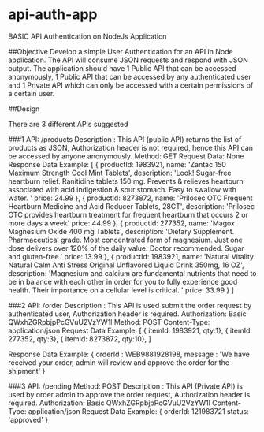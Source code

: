 # api-auth-app
BASIC API Authentication on NodeJs Application

##Objective
Develop a simple User Authentication for an API in Node application. The API will consume JSON requests and respond with JSON output. The application should have 1 Public API that can be accessed anonymously, 1 Public API that can be accessed by any authenticated user and 1 Private API which can only be accessed with a certain permissions of a certain user. 

##Design

There are 3 different APIs suggested

 ###1
 API: /products
 Description : This API (public API) returns the list of products as JSON, Authorization header is not required, hence this API can be  accessed by anyone anonymously.
 Method: GET
 Request Data: None
 Response Data Example:
 [
  {
	productId: 1983921,
	name: 'Zantac 150 Maximum Strength Cool Mint Tablets',
	description: 'Look! Sugar-free heartburn relief. Ranitidine tablets 150 mg. Prevents & relieves heartburn associated with acid indigestion & sour stomach. Easy to swallow with water. '
	price: 24.99
   },
     {
	productId: 8273872,
	name: 'Prilosec OTC Frequent Heartburn Medicine and Acid Reducer Tablets, 28CT',
	description: 'Prilosec OTC provides heartburn treatment for frequent heartburn that occurs 2 or more days a week'
	price: 44.99
   },
    {
	productId: 277352,
	name: 'Magox Magnesium Oxide 400 mg Tablets',
	description: 'Dietary Supplement. Pharmaceutical grade. Most concentrated form of magnesium. Just one dose delivers over 120% of the daily value. Doctor recommended. Sugar and gluten-free.'
	price: 13.99
   },
     {
	productId: 1983921,
	name: 'Natural Vitality Natural Calm Anti Stress Original Unflavored Liquid Drink 350mg, 16 OZ',
	description: 'Magnesium and calcium are fundamental nutrients that need to be in balance with each other in order for you to fully experience good health. Their importance on a cellular level is critical. '
	price: 33.99
   }
 ]
 
  ###2
 API: /order
 Description : This API is used submit the order request by authenticated user, Authorization header is required.
 Authorization: Basic QWxhZGRpbjpPcGVuU2VzYW1l
 Method: POST
 Content-Type: application/json
 Request Data Example: 
 [
	{ itemId: 1983921, qty:1},
	{ itemId: 277352, qty:3},
	{ itemId: 8273872, qty:10},
 ]
 
 Response Data Example:
 {
	orderId : WEB9881928198,
	message : 'We have received your order, admin will review and approve the order for the shipment'
 }
 
 
 ###3
 API: /pending
 Method: POST
 Description : This API (Private API) is used by order admin to approve the order request, Authorization header is required.
 Authorization: Basic QWxhZGRpbjpPcGVuU2VzYW1l
 Content-Type: application/json
 Request Data Example:
 {
   orderId: 121983721
   status: 'approved'
 }
 
 
 
